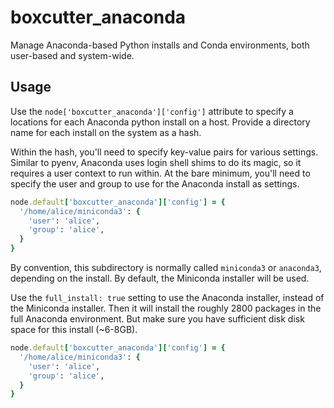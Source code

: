 # boxcutter_anaconda

Manage Anaconda-based Python installs and Conda environments, both user-based
and system-wide.

## Usage

Use the `node['boxcutter_anaconda']['config']` attribute to specify a
locations for each Anaconda python install on a host. Provide a directory
name for each install on the system as a hash.

Within the hash, you'll need to specify key-value pairs for various
settings. Similar to pyenv, Anaconda uses login shell shims to do its magic,
so it requires a user context to run within. At the bare minimum, you'll
need to specify the user and group to use for the Anaconda install as
settings.

```ruby
node.default['boxcutter_anaconda']['config'] = {
  '/home/alice/miniconda3': {
    'user': 'alice',
    'group': 'alice',
  }
}
```

By convention, this subdirectory is normally called `miniconda3` or
`anaconda3`, depending on the install. By default, the Miniconda installer will
be used.

Use the `full_install: true` setting to use the Anaconda installer, instead
of the Miniconda installer. Then it will install the roughly 2800 packages
in the full Anaconda environment. But make sure you have sufficient disk
disk space for this install (~6-8GB).

```ruby
node.default['boxcutter_anaconda']['config'] = {
  '/home/alice/miniconda3': {
    'user': 'alice',
    'group': 'alice',
  }
}
```
